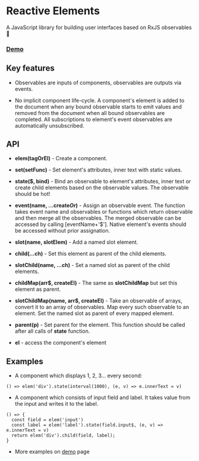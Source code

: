 # Reactive Elements

A JavaScript library for building user interfaces based on RxJS observables 🚀 
### [Demo](https://es-repo.github.io/reactive-elements/demo/dist/) 

## Key features

- Observables are inputs of components, observables are outputs via events.

- No implicit component life-cycle. A component's element is added to the document when any bound observable starts to emit values and removed from the document when all bound observables are completed. All subscriptions to element's event observables are automatically unsubscribed.



## API

- **elem(tagOrEl)** - Create a component.

- **set(setFunc)** - Set element's attributes, inner text with static values.

- **state($, bind)** - Bind an observable to element's attributes, inner text or create child elements based on the observable values. The observable should be hot!

- **event(name, ...create$Or$)** - Assign an observable event. The function takes event name and observables or functions which return observable and then merge all the observables. The merged observable can be accessed by calling [eventName+'$'].
Native element's events should be accessed without prior assignation. 

- **slot(name, slotElem)** - Add a named slot element.

- **child(...ch)** - Set this element as parent of the child elements.

- **slotChild(name, ...ch)** - Set a named slot as parent of the child elements.

- **childMap(arr$, createEl)** - The same as **slotChildMap** but set this element as parent. 

- **slotChildMap(name, arr$, createEl)** - Take an observable of arrays, convert it to an array of observables. Map every such observable to an element. Set the named slot as parent of every mapped element.

- **parent(p)** - Set parent for the element. This function should be called after all calls of **state** function.

- **el** - access the component's element


## Examples

- A component which displays 1, 2, 3... every second:
```
() => elem('div').state(interval(1000), (e, v) => e.innerText = v)
```

- A component which consists of input field and label. It takes value from the input and writes it to the label.
```
() => { 
  const field = elem('input')
  const label = elem('label').state(field.input$, (e, v) => e.innerText = v)
  return elem('div').child(field, label);
}
```
- More examples on [demo](https://es-repo.github.io/reactive-elements/demo/dist/) page
